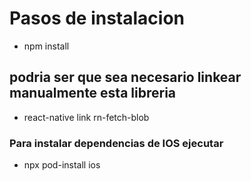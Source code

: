 # Pasos de instalacion

- npm install

## podria ser que sea necesario linkear manualmente esta libreria

- react-native link rn-fetch-blob

### Para instalar dependencias de IOS ejecutar

- npx pod-install ios
